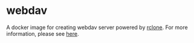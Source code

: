 # webdav

A docker image for creating webdav server powered by [rclone](https://github.com/rclone/rclone). For more information, please see [here](https://github.com/mebtte/docker).
